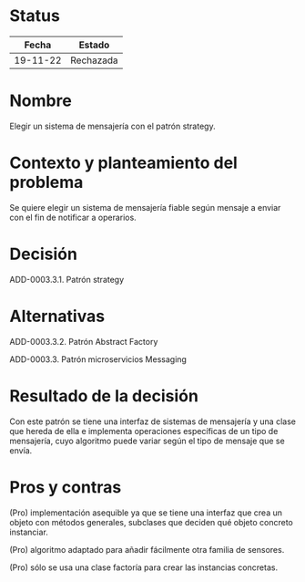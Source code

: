 # Status

| Fecha | Estado |
| --- | --- |
| 19-11-22 | Rechazada |

# Nombre

Elegir un sistema de mensajería con el patrón strategy.

# Contexto y planteamiento del problema

Se quiere elegir un sistema de mensajería fiable según mensaje a enviar con el fin de notificar a operarios.

# Decisión

ADD-0003.3.1. Patrón strategy

# Alternativas

ADD-0003.3.2. Patrón Abstract Factory

ADD-0003.3. Patrón microservicios Messaging

# Resultado de la decisión

Con este patrón se tiene una interfaz de sistemas de mensajería y una clase que hereda de ella e implementa operaciones específicas de un tipo de mensajería, cuyo algoritmo puede variar según el tipo de mensaje que se envía.

# Pros y contras

(Pro) implementación asequible ya que se tiene una interfaz que crea un objeto con métodos generales, subclases que deciden qué objeto concreto instanciar.

(Pro) algoritmo adaptado para añadir fácilmente otra familia de sensores.

(Pro) sólo se usa una clase factoría para crear las instancias concretas.
